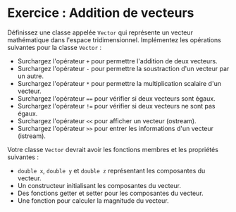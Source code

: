 # Exercice : Addition de vecteurs

Définissez une classe appelée `Vector` qui représente un vecteur mathématique dans l'espace tridimensionnel. Implémentez les opérations suivantes pour la classe `Vector` :

- Surchargez l'opérateur `+` pour permettre l'addition de deux vecteurs.
- Surchargez l'opérateur `-` pour permettre la soustraction d'un vecteur par un autre.
- Surchargez l'opérateur `*` pour permettre la multiplication scalaire d'un vecteur.
- Surchargez l'opérateur `==` pour vérifier si deux vecteurs sont égaux.
- Surchargez l'opérateur `!=` pour vérifier si deux vecteurs ne sont pas égaux.
- Surchargez l'opérateur `<<` pour afficher un vecteur (ostream).
- Surchargez l'opérateur `>>` pour entrer les informations d'un vecteur (istream).

Votre classe `Vector` devrait avoir les fonctions membres et les propriétés suivantes :
- `double x`, `double y` et `double z` représentant les composantes du vecteur.
- Un constructeur initialisant les composantes du vecteur.
- Des fonctions getter et setter pour les composantes du vecteur.
- Une fonction pour calculer la magnitude du vecteur.
